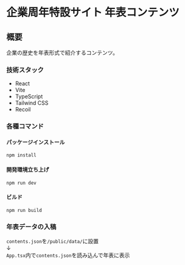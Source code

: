 # 企業周年特設サイト 年表コンテンツ

## 概要
企業の歴史を年表形式で紹介するコンテンツ。

### 技術スタック
- React
- Vite
- TypeScript
- Tailwind CSS
- Recoil

### 各種コマンド
#### パッケージインストール
```
npm install
```

#### 開発環境立ち上げ
```
npm run dev
```

#### ビルド
```
npm run build
```


### 年表データの入稿
`contents.json`を`/public/data/`に設置  
↓  
`App.tsx`内で`contents.json`を読み込んで年表に表示  

